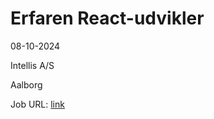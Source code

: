 # Erfaren React-udvikler
08-10-2024

Intellis A/S

Aalborg

Job URL: [link](https://www.jobindex.dk/jobannonce/h1506096/erfaren-react-udvikler)


